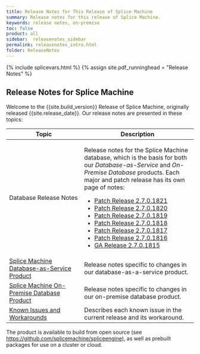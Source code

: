 ```yaml
---
title: Release Notes for This Release of Splice Machine
summary: Release notes for this release of Splice Machine.
keywords: release notes, on-premise
toc: false
product: all
sidebar:  releasenotes_sidebar
permalink: releasenotes_intro.html
folder: ReleaseNotes
---
```

<section>
<div class="TopicContent" data-swiftype-index="true" markdown="1">
{% include splicevars.html %}
{% assign site.pdf_runninghead = "Release Notes" %}

# Release Notes for Splice Machine

Welcome to the {{site.build_version}} Release of Splice Machine, originally released  {{site.release_date}}. Our release notes are presented in these topics:

<table>
    <col width="40%" />
    <col />
    <thead>
        <tr>
            <th>Topic</th>
            <th>Description</th>
        </tr>
    </thead>
    <tbody>
        <tr>
            <td>Database Release Notes</td>
            <td><p>Release notes for the Splice Machine database, which is the basis for both our <em>Database-as-Service</em> and <em>On-Premise Database</em> products. Each major and patch release has its own page of notes:</p>
            <ul>
                <li><a href="releasenotes_2.7.1821.html">Patch Release 2.7.0.1821</a></li>
                <li><a href="releasenotes_2.7.1820.html">Patch Release 2.7.0.1820</a></li>
                <li><a href="releasenotes_2.7.1819.html">Patch Release 2.7.0.1819</a></li>
                <li><a href="releasenotes_2.7.1818.html">Patch Release 2.7.0.1818</a></li>
                <li><a href="releasenotes_2.7.1817.html">Patch Release 2.7.0.1817</a></li>
                <li><a href="releasenotes_2.7.1816.html">Patch Release 2.7.0.1816</a></li>
                <li><a href="releasenotes_2.7.1815.html">GA Release 2.7.0.1815</a></li>
            </ul>
            </td>
        </tr>
        <tr>
            <td><a href="releasenotes_dbaas.html">Splice Machine Database-as-Service Product</a></td>
            <td>Release notes specific to changes in our database-as-a-service product.</td>
        </tr>
        <tr>
            <td><a href="releasenotes_onprem.html">Splice Machine On-Premise Database Product</a></td>
            <td>Release notes specific to changes in our on-premise database product.</td>
        </tr>
        <tr>
            <td><a href="releasenotes_workarounds.html">Known Issues and Workarounds</a></td>
            <td>Describes each known issue in the current release and its workaround.</td>
        </tr>
    </tbody>
</table>

The product is available to build from open source (see <https://github.com/splicemachine/spliceengine>), as well as prebuilt packages for use on a cluster or cloud.

</div>
</section>
